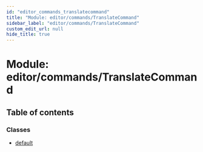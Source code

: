 ```yaml
---
id: "editor_commands_translatecommand"
title: "Module: editor/commands/TranslateCommand"
sidebar_label: "editor/commands/TranslateCommand"
custom_edit_url: null
hide_title: true
---
```


# Module: editor/commands/TranslateCommand

## Table of contents

### Classes

- [default](../classes/editor_commands_translatecommand.default.md)
